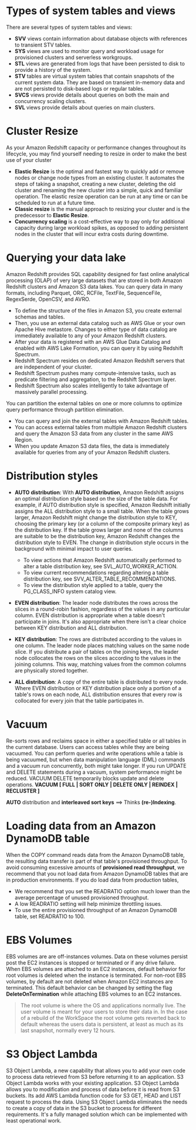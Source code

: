 # Types of system tables and views
There are several types of system tables and views:
* **SVV** views contain information about database objects with references to transient STV tables.
* **SYS** views are used to monitor query and workload usage for provisioned clusters and serverless workgroups.
* **STL** views are generated from logs that have been persisted to disk to provide a history of the system.
* **STV** tables are virtual system tables that contain snapshots of the current system data. They are based on transient in-memory data and are not persisted to disk-based logs or regular tables.
* **SVCS** views provide details about queries on both the main and concurrency scaling clusters.
* **SVL** views provide details about queries on main clusters.
# Cluster Resize
As your Amazon Redshift capacity or performance changes throughout its lifecycle, you may find yourself needing to resize in order to make the best use of your cluster
* **Elastic Resize** is the optimal and fastest way to quickly add or remove nodes or change node types from an existing cluster. It automates the steps of taking a snapshot, creating a new cluster, deleting the old cluster and renaming the new cluster into a simple, quick and familiar operation. The elastic resize operation can be run at any time or can be scheduled to run at a future time.
* **Classic resize** is the manual approach to resizing your cluster and is the predecessor to **Elastic Resize**.
* **Concurrency scaling** is a cost-effective way to pay only for additional capacity during large workload spikes, as opposed to adding persistent nodes in the cluster that will incur extra costs during downtime.
# Querying your data lake
Amazon Redshift provides SQL capability designed for fast online analytical processing (OLAP) of very large datasets that are stored in both Amazon Redshift clusters and Amazon S3 data lakes. You can query data in many formats, including Parquet, ORC, RCFile, TextFile, SequenceFile, RegexSerde, OpenCSV, and AVRO. 
* To define the structure of the files in Amazon S3, you create external schemas and tables. 
* Then, you use an external data catalog such as AWS Glue or your own Apache Hive metastore. Changes to either type of data catalog are immediately available to any of your Amazon Redshift clusters.
* After your data is registered with an AWS Glue Data Catalog and enabled with AWS Lake Formation, you can query it by using Redshift Spectrum.
* Redshift Spectrum resides on dedicated Amazon Redshift servers that are independent of your cluster. 
* Redshift Spectrum pushes many compute-intensive tasks, such as predicate filtering and aggregation, to the Redshift Spectrum layer. 
* Redshift Spectrum also scales intelligently to take advantage of massively parallel processing.

You can partition the external tables on one or more columns to optimize query performance through partition elimination. 
* You can query and join the external tables with Amazon Redshift tables. 
* You can access external tables from multiple Amazon Redshift clusters and query the Amazon S3 data from any cluster in the same AWS Region.
* When you update Amazon S3 data files, the data is immediately available for queries from any of your Amazon Redshift clusters.
# Distribution styles
* **AUTO distribution**: With **AUTO distribution**, Amazon Redshift assigns an optimal distribution style based on the size of the table data. For example, if AUTO distribution style is specified, Amazon Redshift initially assigns the ALL distribution style to a small table. When the table grows larger, Amazon Redshift might change the distribution style to KEY, choosing the primary key (or a column of the composite primary key) as the distribution key. If the table grows larger and none of the columns are suitable to be the distribution key, Amazon Redshift changes the distribution style to EVEN. The change in distribution style occurs in the background with minimal impact to user queries.

    * To view actions that Amazon Redshift automatically performed to alter a table distribution key, see SVL_AUTO_WORKER_ACTION. 
    * To view current recommendations regarding altering a table distribution key, see SVV_ALTER_TABLE_RECOMMENDATIONS.
    * To view the distribution style applied to a table, query the PG_CLASS_INFO system catalog view.
  
*  **EVEN distribution**: The leader node distributes the rows across the slices in a round-robin fashion, regardless of the values in any particular column. EVEN distribution is appropriate when a table doesn't participate in joins. It's also appropriate when there isn't a clear choice between KEY distribution and ALL distribution.

* **KEY distribution**: The rows are distributed according to the values in one column. The leader node places matching values on the same node slice. If you distribute a pair of tables on the joining keys, the leader node collocates the rows on the slices according to the values in the joining columns. This way, matching values from the common columns are physically stored together.

* **ALL distribution**:  A copy of the entire table is distributed to every node. Where EVEN distribution or KEY distribution place only a portion of a table's rows on each node, ALL distribution ensures that every row is collocated for every join that the table participates in.

# Vacuum
Re-sorts rows and reclaims space in either a specified table or all tables in the current database. Users can access tables while they are being vacuumed. You can perform queries and write operations while a table is being vacuumed, but when data manipulation language (DML) commands and a vacuum run concurrently, both might take longer. If you run UPDATE and DELETE statements during a vacuum, system performance might be reduced. VACUUM DELETE temporarily blocks update and delete operations.
**VACUUM [ FULL | SORT ONLY | DELETE ONLY | REINDEX | RECLUSTER ]**

**AUTO** distribution and **interleaved sort keys** ==> Thinks **(re-)Indexing**.
# Loading data from an Amazon DynamoDB table
When the COPY command reads data from the Amazon DynamoDB table, the resulting data transfer is part of that table's provisioned throughput.
To avoid consuming excessive amounts of **provisioned read throughput**, we recommend that you not load data from Amazon DynamoDB tables that are in production environments. If you do load data from production tables, 
* We recommend that you set the READRATIO option much lower than the average percentage of unused provisioned throughput. 
* A low READRATIO setting will help minimize throttling issues. 
* To use the entire provisioned throughput of an Amazon DynamoDB table, set READRATIO to 100.
# EBS Volumes
EBS volumes are are off-instances volumes. Data on these volumes persist post the EC2 instances is stopped or terminated or if any drive failure. When EBS volumes are attached to an EC2 instances, default behavior for root volumes is deleted when the instance is terminated. For non-root EBS volumes, by default are not deleted when Amazon EC2 instances are terminated. This default behavior can be changed by setting the flag **DeleteOnTermination** while attaching  EBS volumes to an EC2 instances.

> The root volume is where the OS and applications normally live. The user volume is meant for your users to store their data in. In the case of a rebuild of the WorkSpace the root volume gets reverted back to default whereas the users data is persistent, at least as much as its last snapshot, normally every 12 hours.
# S3 Object Lambda
S3 Object Lambda, a new capability that allows you to add your own code to process data retrieved from S3 before returning it to an application. S3 Object Lambda works with your existing application.
S3 Object Lambda allows you to modification and process of data before it is read from S3 buckets. Its add AWS Lambda function code for S3 GET, HEAD and LIST request to process the data. Using S3 Object Lambda eliminates the needs to create a copy of data in the S3 bucket to process for different requirements. It's a fully managed solution which can be implemented with least operational work.